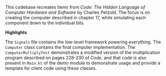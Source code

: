 This codebase recreates items from _Code: The Hidden Language of Computer Hardware and Software_ by Charles Petzold. The
focus is on creating the computer described in chapter 17, while simulating each component down to the individual bits.

**Highlights**

The `Signals` file contains the low-level framework powering everything. The `Computer` class contains the final computer
implementation. The `ComputerMultiplyTest` demonstrates a modified version of the multiplication program described on
pages 228-230 of _Code_, and that code is also present in `Main.kt` of the demo module to demonstrate usage and provide 
a template for client code using these classes.